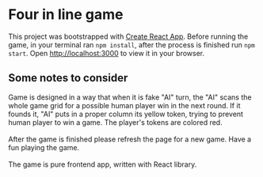 # Four in line game

This project was bootstrapped with [Create React App](https://github.com/facebook/create-react-app).
Before running the game, in your terminal ran `npm install`, after the process is finished run `npm start`. Open [http://localhost:3000](http://localhost:3000) to view it in your browser.

## Some notes to consider
Game is designed in a way that when it is fake "AI" turn, the "AI" scans the whole game grid for a possible human player win in the next round. If it founds it, "AI" puts in a proper column its yellow token, trying to prevent human player to win a game. The player's tokens are colored red.
<br><br>
After the game is finished please refresh the page for a new game. Have a fun playing the game.
<br><br>
The game is pure frontend app, written with React library.